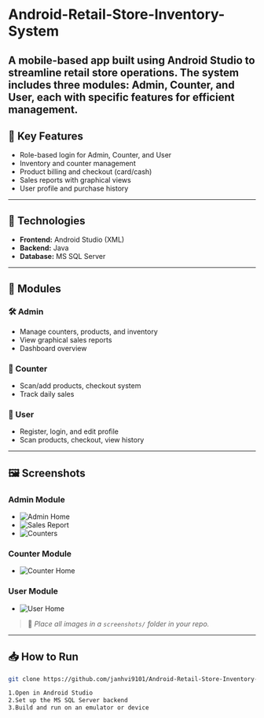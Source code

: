 # Android-Retail-Store-Inventory-System
A mobile-based app built using Android Studio to streamline retail store operations. The system includes three modules: **Admin**, **Counter**, and **User**, each with specific features for efficient management.
---
## 🚀 Key Features
- Role-based login for Admin, Counter, and User
- Inventory and counter management
- Product billing and checkout (card/cash)
- Sales reports with graphical views
- User profile and purchase history
---
## 🔧 Technologies
- **Frontend:** Android Studio (XML)
- **Backend:** Java
- **Database:** MS SQL Server
---
## 🧩 Modules

### 🛠️ Admin
- Manage counters, products, and inventory
- View graphical sales reports
- Dashboard overview

### 💼 Counter
- Scan/add products, checkout system
- Track daily sales

### 👤 User
- Register, login, and edit profile
- Scan products, checkout, view history
---
## 🖼️ Screenshots

### Admin Module
- ![Admin Home](screenshots/admin_home.png)
- ![Sales Report](screenshots/admin_sales_report.png)
- ![Counters](screenshots/admin_counters.png)

### Counter Module
- ![Counter Home](screenshots/counter_home.png)

### User Module
- ![User Home](screenshots/user_home.png)

> 📝 *Place all images in a `screenshots/` folder in your repo.*

---

## 📥 How to Run
```bash
git clone https://github.com/janhvi9101/Android-Retail-Store-Inventory-System.git

1.Open in Android Studio
2.Set up the MS SQL Server backend
3.Build and run on an emulator or device
